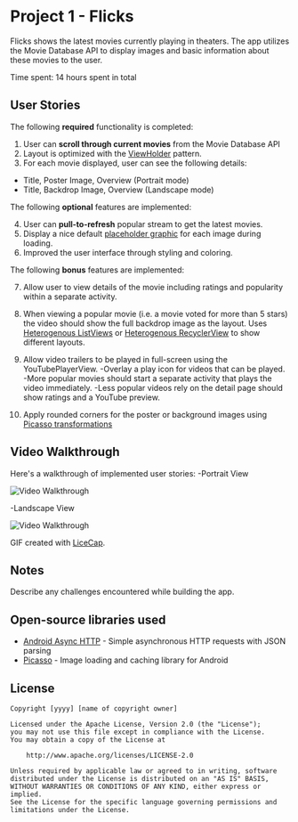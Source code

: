 # Project 1 - Flicks

Flicks shows the latest movies currently playing in theaters. The app utilizes the Movie Database API to display images and basic information about these movies to the user.

Time spent: 14 hours spent in total

## User Stories

The following **required** functionality is completed:

1. User can **scroll through current movies** from the Movie Database API
2. Layout is optimized with the [ViewHolder](http://guides.codepath.com/android/Using-an-ArrayAdapter-with-ListView#improving-performance-with-the-viewholder-pattern) pattern.
3. For each movie displayed, user can see the following details:
- Title, Poster Image, Overview (Portrait mode)
- Title, Backdrop Image, Overview (Landscape mode)

The following **optional** features are implemented:

4. User can **pull-to-refresh** popular stream to get the latest movies.
5. Display a nice default [placeholder graphic](http://guides.codepath.com/android/Displaying-Images-with-the-Picasso-Library#configuring-picasso) for each image during loading.
6. Improved the user interface through styling and coloring.

The following **bonus** features are implemented:

7. Allow user to view details of the movie including ratings and popularity within a separate activity.
8. When viewing a popular movie (i.e. a movie voted for more than 5 stars) the video should show the full backdrop image as the layout.  Uses [Heterogenous ListViews](http://guides.codepath.com/android/Implementing-a-Heterogenous-ListView) or [Heterogenous RecyclerView](http://guides.codepath.com/android/Heterogenous-Layouts-inside-RecyclerView) to show different layouts.
9. Allow video trailers to be played in full-screen using the YouTubePlayerView.
    -Overlay a play icon for videos that can be played.
    -More popular movies should start a separate activity that plays the video immediately.
    -Less popular videos rely on the detail page should show ratings and a YouTube preview.

10. Apply rounded corners for the poster or background images using [Picasso transformations](https://guides.codepath.com/android/Displaying-Images-with-the-Picasso-Library#other-transformations)

## Video Walkthrough

Here's a walkthrough of implemented user stories:
-Portrait View

<img src='https://cloud.githubusercontent.com/assets/22045135/19423750/4d0d5286-93d8-11e6-8e97-a129565064a3.gif' title='Video Walkthrough-Portrait' width='' alt='Video Walkthrough' />

-Landscape View

<img src='https://cloud.githubusercontent.com/assets/22045135/19423773/84daf95c-93d8-11e6-88e8-196a7710cf8d.gif' title='Video Walkthrough-Portrait' width='' alt='Video Walkthrough' />

GIF created with [LiceCap](http://www.cockos.com/licecap/).

## Notes

Describe any challenges encountered while building the app.

## Open-source libraries used

- [Android Async HTTP](https://github.com/loopj/android-async-http) - Simple asynchronous HTTP requests with JSON parsing
- [Picasso](http://square.github.io/picasso/) - Image loading and caching library for Android

## License

    Copyright [yyyy] [name of copyright owner]

    Licensed under the Apache License, Version 2.0 (the "License");
    you may not use this file except in compliance with the License.
    You may obtain a copy of the License at

        http://www.apache.org/licenses/LICENSE-2.0

    Unless required by applicable law or agreed to in writing, software
    distributed under the License is distributed on an "AS IS" BASIS,
    WITHOUT WARRANTIES OR CONDITIONS OF ANY KIND, either express or implied.
    See the License for the specific language governing permissions and
    limitations under the License.
